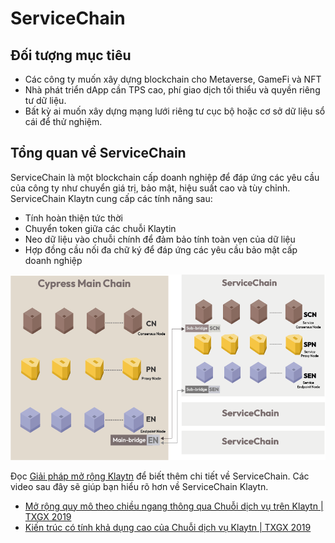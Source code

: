 # ServiceChain <a id="service-chain"></a>

## Đối tượng mục tiêu <a id="intended-audience"></a>

- Các công ty muốn xây dựng blockchain cho Metaverse, GameFi và NFT
- Nhà phát triển dApp cần TPS cao, phí giao dịch tối thiểu và quyền riêng tư dữ liệu.
- Bất kỳ ai muốn xây dựng mạng lưới riêng tư cục bộ hoặc cơ sở dữ liệu sổ cái để thử nghiệm.

## Tổng quan về ServiceChain <a id="service-chain-overview"></a>

ServiceChain là một blockchain cấp doanh nghiệp để đáp ứng các yêu cầu của công ty như chuyển giá trị, bảo mật, hiệu suất cao và tùy chỉnh. ServiceChain Klaytn cung cấp các tính năng sau:

- Tính hoàn thiện tức thời
- Chuyển token giữa các chuỗi Klaytin
- Neo dữ liệu vào chuỗi chính để đảm bảo tính toàn vẹn của dữ liệu
- Hợp đồng cầu nối đa chữ ký để đáp ứng các yêu cầu bảo mật cấp doanh nghiệp

![](../images/sc-overview.png)


Đọc [Giải pháp mở rộng Klaytn](../../../../klaytn/scaling-solutions.md) để biết thêm chi tiết về ServiceChain. Các video sau đây sẽ giúp bạn hiểu rõ hơn về ServiceChain Klaytn.

- [Mở rộng quy mô theo chiều ngang thông qua Chuỗi dịch vụ trên Klaytn | TXGX 2019](https://www.youtube.com/watch?v=8yQc5FQysJc)
- [Kiến trúc có tính khả dụng cao của Chuỗi dịch vụ Klaytn | TXGX 2019](https://www.youtube.com/watch?v=HcdhWtXPuR0)
